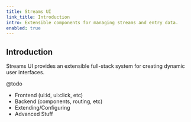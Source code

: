 ```yaml
---
title: Streams UI
link_title: Introduction
intro: Extensible components for managing streams and entry data.
enabled: true
---
```


## Introduction

Streams UI provides an extensible full-stack system for creating dynamic user interfaces.

@todo 

- Frontend (ui:id, ui:click, etc)
- Backend (components, routing, etc)
- Extending/Configuring
- Advanced Stuff

